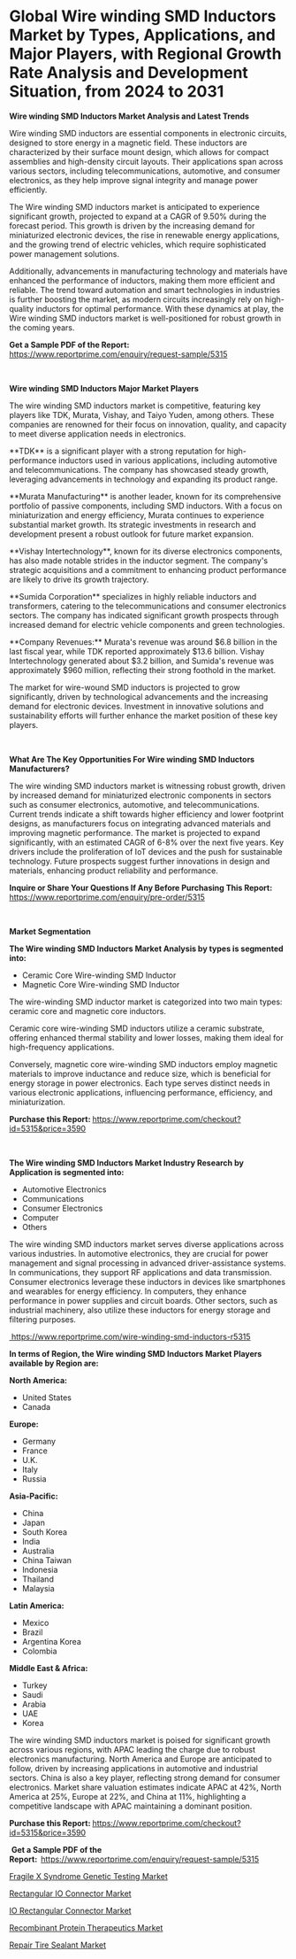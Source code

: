 <p><h1>Global Wire winding SMD Inductors Market by Types, Applications, and Major Players, with Regional Growth Rate Analysis and Development Situation, from 2024 to 2031</h1></p><p><strong>Wire winding SMD Inductors Market Analysis and Latest Trends</strong></p>
<p><p>Wire winding SMD inductors are essential components in electronic circuits, designed to store energy in a magnetic field. These inductors are characterized by their surface mount design, which allows for compact assemblies and high-density circuit layouts. Their applications span across various sectors, including telecommunications, automotive, and consumer electronics, as they help improve signal integrity and manage power efficiently.</p><p>The Wire winding SMD inductors market is anticipated to experience significant growth, projected to expand at a CAGR of 9.50% during the forecast period. This growth is driven by the increasing demand for miniaturized electronic devices, the rise in renewable energy applications, and the growing trend of electric vehicles, which require sophisticated power management solutions. </p><p>Additionally, advancements in manufacturing technology and materials have enhanced the performance of inductors, making them more efficient and reliable. The trend toward automation and smart technologies in industries is further boosting the market, as modern circuits increasingly rely on high-quality inductors for optimal performance. With these dynamics at play, the Wire winding SMD inductors market is well-positioned for robust growth in the coming years.</p></p>
<p><strong>Get a Sample PDF of the Report:&nbsp;</strong> <a href="https://www.reportprime.com/enquiry/request-sample/5315">https://www.reportprime.com/enquiry/request-sample/5315</a></p>
<p>&nbsp;</p>
<p><strong>Wire winding SMD Inductors Major Market Players</strong></p>
<p><p>The wire winding SMD inductors market is competitive, featuring key players like TDK, Murata, Vishay, and Taiyo Yuden, among others. These companies are renowned for their focus on innovation, quality, and capacity to meet diverse application needs in electronics.</p><p>**TDK** is a significant player with a strong reputation for high-performance inductors used in various applications, including automotive and telecommunications. The company has showcased steady growth, leveraging advancements in technology and expanding its product range. </p><p>**Murata Manufacturing** is another leader, known for its comprehensive portfolio of passive components, including SMD inductors. With a focus on miniaturization and energy efficiency, Murata continues to experience substantial market growth. Its strategic investments in research and development present a robust outlook for future market expansion.</p><p>**Vishay Intertechnology**, known for its diverse electronics components, has also made notable strides in the inductor segment. The company's strategic acquisitions and a commitment to enhancing product performance are likely to drive its growth trajectory.</p><p>**Sumida Corporation** specializes in highly reliable inductors and transformers, catering to the telecommunications and consumer electronics sectors. The company has indicated significant growth prospects through increased demand for electric vehicle components and green technologies.</p><p>**Company Revenues:** Murata's revenue was around $6.8 billion in the last fiscal year, while TDK reported approximately $13.6 billion. Vishay Intertechnology generated about $3.2 billion, and Sumida's revenue was approximately $960 million, reflecting their strong foothold in the market.</p><p>The market for wire-wound SMD inductors is projected to grow significantly, driven by technological advancements and the increasing demand for electronic devices. Investment in innovative solutions and sustainability efforts will further enhance the market position of these key players.</p></p>
<p>&nbsp;</p>
<p><strong>What Are The Key Opportunities For Wire winding SMD Inductors Manufacturers?</strong></p>
<p><p>The wire winding SMD inductors market is witnessing robust growth, driven by increased demand for miniaturized electronic components in sectors such as consumer electronics, automotive, and telecommunications. Current trends indicate a shift towards higher efficiency and lower footprint designs, as manufacturers focus on integrating advanced materials and improving magnetic performance. The market is projected to expand significantly, with an estimated CAGR of 6-8% over the next five years. Key drivers include the proliferation of IoT devices and the push for sustainable technology. Future prospects suggest further innovations in design and materials, enhancing product reliability and performance.</p></p>
<p><strong>Inquire or Share Your Questions If Any Before Purchasing This Report:</strong> <a href="https://www.reportprime.com/enquiry/pre-order/5315">https://www.reportprime.com/enquiry/pre-order/5315</a></p>
<p>&nbsp;</p>
<p><strong>Market Segmentation</strong></p>
<p><strong>The Wire winding SMD Inductors Market Analysis by types is segmented into:</strong></p>
<p><ul><li>Ceramic Core Wire-winding SMD Inductor</li><li>Magnetic Core Wire-winding SMD Inductor</li></ul></p>
<p><p>The wire-winding SMD inductor market is categorized into two main types: ceramic core and magnetic core inductors. </p><p>Ceramic core wire-winding SMD inductors utilize a ceramic substrate, offering enhanced thermal stability and lower losses, making them ideal for high-frequency applications. </p><p>Conversely, magnetic core wire-winding SMD inductors employ magnetic materials to improve inductance and reduce size, which is beneficial for energy storage in power electronics. Each type serves distinct needs in various electronic applications, influencing performance, efficiency, and miniaturization.</p></p>
<p><strong>Purchase this Report:&nbsp;</strong><a href="https://www.reportprime.com/checkout?id=5315&price=3590">https://www.reportprime.com/checkout?id=5315&price=3590</a></p>
<p>&nbsp;</p>
<p><strong>The Wire winding SMD Inductors Market Industry Research by Application is segmented into:</strong></p>
<p><ul><li>Automotive Electronics</li><li>Communications</li><li>Consumer Electronics</li><li>Computer</li><li>Others</li></ul></p>
<p><p>The wire winding SMD inductors market serves diverse applications across various industries. In automotive electronics, they are crucial for power management and signal processing in advanced driver-assistance systems. In communications, they support RF applications and data transmission. Consumer electronics leverage these inductors in devices like smartphones and wearables for energy efficiency. In computers, they enhance performance in power supplies and circuit boards. Other sectors, such as industrial machinery, also utilize these inductors for energy storage and filtering purposes.</p></p>
<p><a href="https://www.reportprime.com/wire-winding-smd-inductors-r5315">&nbsp;https://www.reportprime.com/wire-winding-smd-inductors-r5315</a></p>
<p><strong>In terms of Region, the Wire winding SMD Inductors Market Players available by Region are:</strong></p>
<p>
    <p> <strong> North America: </strong>
        <ul>
            <li>United States</li>
            <li>Canada</li>
        </ul>
        </p> 
    <p> <strong> Europe: </strong>
        <ul>
            <li>Germany</li>
            <li>France</li>
            <li>U.K.</li>
            <li>Italy</li>
            <li>Russia</li>
        </ul>
        </p> 
    <p> <strong> Asia-Pacific: </strong>
        <ul>
            <li>China</li>
            <li>Japan</li>
            <li>South Korea</li>
            <li>India</li>
            <li>Australia</li>
            <li>China Taiwan</li>
            <li>Indonesia</li>
            <li>Thailand</li>
            <li>Malaysia</li>
        </ul>
        </p> 
    <p> <strong> Latin America: </strong>
        <ul>
            <li>Mexico</li>
            <li>Brazil</li>
            <li>Argentina Korea</li>
            <li>Colombia</li>
        </ul>
        </p> 
    <p> <strong> Middle East & Africa: </strong>
        <ul>
            <li>Turkey</li>
            <li>Saudi</li>
            <li>Arabia</li>
            <li>UAE</li>
            <li>Korea</li>
        </ul>
    </p>
    </p>
<p><p>The wire winding SMD inductors market is poised for significant growth across various regions, with APAC leading the charge due to robust electronics manufacturing. North America and Europe are anticipated to follow, driven by increasing applications in automotive and industrial sectors. China is also a key player, reflecting strong demand for consumer electronics. Market share valuation estimates indicate APAC at 42%, North America at 25%, Europe at 22%, and China at 11%, highlighting a competitive landscape with APAC maintaining a dominant position.</p></p>
<p><strong>Purchase this Report: </strong><a href="https://www.reportprime.com/checkout?id=5315&price=3590">https://www.reportprime.com/checkout?id=5315&price=3590</a></p>
<p>&nbsp;<strong>Get a Sample PDF of the Report:&nbsp;&nbsp;</strong><a href="https://www.reportprime.com/enquiry/request-sample/5315">https://www.reportprime.com/enquiry/request-sample/5315</a></p>
<p><strong></strong></p>
<p><p><a href="https://www.linkedin.com/pulse/fragile-x-syndrome-genetic-testing-market-report-product-f0nbf?trackingId=5Z9ydhB0RgKaMX3pUF6Cqg%3D%3D">Fragile X Syndrome Genetic Testing Market</a></p><p><a href="https://github.com/marloy8/Market-Research-Report-List-6/blob/main/rectangular-io-connector-market.md">Rectangular IO Connector Market</a></p><p><a href="https://github.com/hgf64gh/Market-Research-Report-List-1/blob/main/io-rectangular-connector-market.md">IO Rectangular Connector Market</a></p><p><a href="https://www.linkedin.com/pulse/strategic-roadmap-global-recombinant-protein-therapeutics-0y8ef?trackingId=DICmu47xRFu8b1%2BSZsGYNA%3D%3D">Recombinant Protein Therapeutics Market</a></p><p><a href="https://issuu.com/reportprime-2/docs/repair-tire-sealant-market-size-203_e32ad96c7b594d">Repair Tire Sealant Market</a></p></p>